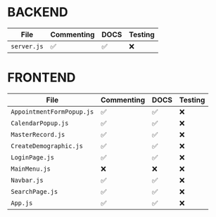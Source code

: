 

# BACKEND

| File         | Commenting | DOCS  | Testing | 
| ------------ | ------     | ------| ------- | 
| `server.js`  | ✅         | ✅    |  ❌      | 

# FRONTEND

| File                      | Commenting | DOCS  | Testing | 
| ------------------------- | ---------- | ----- | ------- | 
| `AppointmentFormPopup.js` | ✅         | ✅     |  ❌     |
| `CalendarPopup.js`        | ✅         | ✅     |  ❌     |
| `MasterRecord.js`         | ✅         | ✅     |  ❌     |
| `CreateDemographic.js`    | ✅         | ✅     |  ❌     |
| `LoginPage.js`            | ✅         | ✅     |  ❌     |
| `MainMenu.js`             | ❌         | ❌     |  ❌     |
| `Navbar.js`               | ✅         | ✅     |  ❌     |
| `SearchPage.js`           | ✅         | ✅     |  ❌     |
| `App.js`                  | ✅         | ✅     |  ❌     |